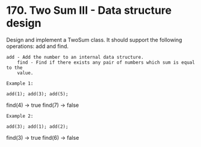 # 170. Two Sum III - Data structure design

Design and implement a TwoSum class. It should support the following operations:
        add and find.

    add - Add the number to an internal data structure.
        find - Find if there exists any pair of numbers which sum is equal to the
        value.

    Example 1:

    add(1); add(3); add(5);
find(4) -> true
find(7) -> false

    Example 2:

    add(3); add(1); add(2);
find(3) -> true
find(6) -> false